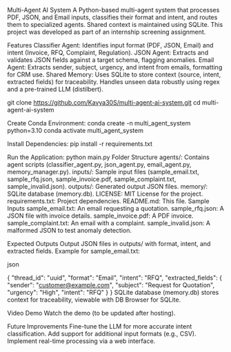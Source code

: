 Multi-Agent AI System
A Python-based multi-agent system that processes PDF, JSON, and Email inputs, classifies their format and intent, and routes them to specialized agents. Shared context is maintained using SQLite. This project was developed as part of an internship screening assignment.

Features
Classifier Agent: Identifies input format (PDF, JSON, Email) and intent (Invoice, RFQ, Complaint, Regulation).
JSON Agent: Extracts and validates JSON fields against a target schema, flagging anomalies.
Email Agent: Extracts sender, subject, urgency, and intent from emails, formatting for CRM use.
Shared Memory: Uses SQLite to store context (source, intent, extracted fields) for traceability.
Handles unseen data robustly using regex and a pre-trained LLM (distilbert).

git clone https://github.com/Kavya30S/multi-agent-ai-system.git
cd multi-agent-ai-system

Create Conda Environment:
conda create -n multi_agent_system python=3.10
conda activate multi_agent_system

Install Dependencies:
pip install -r requirements.txt

Run the Application:
python main.py
Folder Structure
agents/: Contains agent scripts (classifier_agent.py, json_agent.py, email_agent.py, memory_manager.py).
inputs/: Sample input files (sample_email.txt, sample_rfq.json, sample_invoice.pdf, sample_complaint.txt, sample_invalid.json).
outputs/: Generated output JSON files.
memory/: SQLite database (memory.db).
LICENSE: MIT License for the project.
requirements.txt: Project dependencies.
README.md: This file.
Sample Inputs
sample_email.txt: An email requesting a quotation.
sample_rfq.json: A JSON file with invoice details.
sample_invoice.pdf: A PDF invoice.
sample_complaint.txt: An email with a complaint.
sample_invalid.json: A malformed JSON to test anomaly detection.

Expected Outputs
Output JSON files in outputs/ with format, intent, and extracted fields. Example for sample_email.txt:

json


{
    "thread_id": "uuid",
    "format": "Email",
    "intent": "RFQ",
    "extracted_fields": {
        "sender": "customer@example.com",
        "subject": "Request for Quotation",
        "urgency": "High",
        "intent": "RFQ"
    }
}
SQLite database (memory.db) stores context for traceability, viewable with DB Browser for SQLite.

Video Demo
Watch the demo (to be updated after hosting).

Future Improvements
Fine-tune the LLM for more accurate intent classification.
Add support for additional input formats (e.g., CSV).
Implement real-time processing via a web interface.
